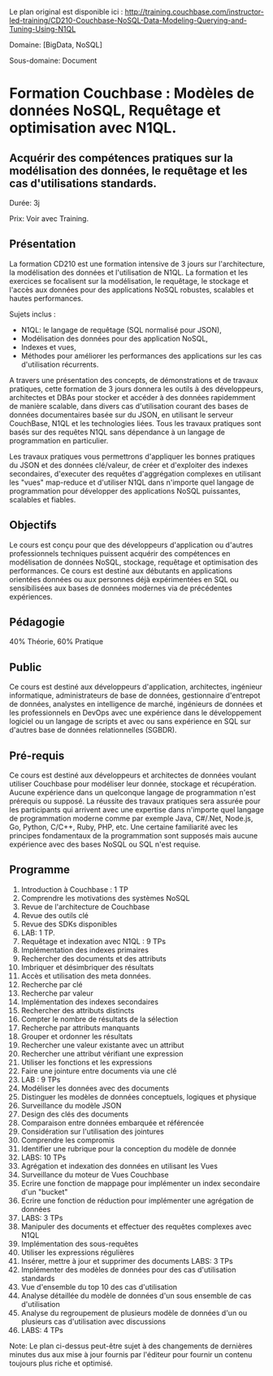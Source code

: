Le plan original est disponible ici : http://training.couchbase.com/instructor-led-training/CD210-Couchbase-NoSQL-Data-Modeling-Querying-and-Tuning-Using-N1QL

Domaine: [BigData, NoSQL]

Sous-domaine: Document

# Formation Couchbase : Modèles de données NoSQL, Requêtage et optimisation avec N1QL.
## Acquérir des compétences pratiques sur la modélisation des données, le requêtage et les cas d'utilisations standards.
Durée: 3j

Prix: Voir avec Training.
## Présentation
La formation CD210 est une formation intensive de 3 jours sur l'architecture, la modélisation des données et l'utilisation de N1QL. La formation et les exercices se focalisent sur la modélisation, le requêtage, le stockage et l'accès aux données pour des applications NoSQL robustes, scalables et hautes performances. 

Sujets inclus : 
- N1QL: le langage de requêtage (SQL normalisé pour JSON), 
- Modélisation des données pour des application NoSQL, 
- Indexes et vues,
- Méthodes pour améliorer les performances des applications sur les cas d'utilisation récurrents.

A travers une présentation des concepts, de démonstrations et de travaux pratiques, cette formation de 3 jours donnera les outils à des développeurs, architectes et DBAs pour stocker et accéder à des données rapidemment de manière scalable, dans divers cas d'utilisation courant des bases de données documentaires basée sur du JSON, en utilisant le serveur CouchBase, N1QL et les technologies liées.
Tous les travaux pratiques sont basés sur des requêtes N1QL sans dépendance à un langage de programmation en particulier.

Les travaux pratiques vous permettrons d'appliquer les bonnes pratiques du JSON et des données clé/valeur, de créer et d'exploiter des indexes secondaires, d'executer des requêtes d'aggrégation complexes en utilisant les "vues" map-reduce et d'utiliser N1QL dans n'importe quel langage de programmation pour développer des applications NoSQL puissantes, scalables et fiables.

## Objectifs
Le cours est conçu pour que des développeurs d'application ou d'autres professionnels techniques puissent acquérir des compétences en modélisation de données NoSQL, stockage, requêtage et optimisation des performances. Ce cours est destiné aux débutants en applications orientées données ou aux personnes déjà expérimentées en SQL ou sensibilisées aux bases de données modernes via de précédentes expériences.
## Pédagogie
40% Théorie, 60% Pratique
## Public
Ce cours est destiné aux développeurs d'application, architectes, ingénieur informatique, administrateurs de base de données, gestionnaire d'entrepot de données, analystes en intelligence de marché, ingénieurs de données et les professionnels en DevOps avec une expérience dans le développement logiciel ou un langage de scripts et avec ou sans expérience en SQL sur d'autres base de données relationnelles (SGBDR).
## Pré-requis
Ce cours est destiné aux développeurs et architectes de données voulant utiliser Couchbase pour modéliser leur donnée, stockage et récupération. Aucune expérience dans un quelconque langage de programmation n'est prérequis ou supposé. La réussite des travaux pratiques sera assurée pour les participants qui arrivent avec une expertise dans n'importe quel langage de programmation moderne comme par exemple Java, C#/.Net, Node.js, Go, Python, C/C++, Ruby, PHP, etc. Une certaine familiarité avec les principes fondamentaux de la programmation sont supposés mais aucune expérience avec des bases NoSQL ou SQL n'est requise.
## Programme
1. Introduction à Couchbase : 1 TP
  1. Comprendre les motivations des systèmes NoSQL
  2. Revue de l'architecture de Couchbase
  3. Revue des outils clé
  4. Revue des SDKs disponibles
  5. LAB: 1 TP.
2. Requêtage et indexation avec N1QL : 9 TPs
  1. Implémentation des indexes primaires
  2. Rechercher des documents et des attributs
  3. Imbriquer et désimbriquer des résultats
  4. Accès et utilisation des meta données.
  5. Recherche par clé
  6. Recherche par valeur
  6. Implémentation des indexes secondaires
  7. Rechercher des attributs distincts
  8. Compter le nombre de résultats de la sélection
  9. Recherche par attributs manquants
  10. Grouper et ordonner les résultats
  11. Rechercher une valeur existante avec un attribut
  12. Rechercher une attribut vérifiant une expression
  13. Utiliser les fonctions et les expressions
  14. Faire une jointure entre documents via une clé
  15. LAB : 9 TPs
3. Modéliser les données avec des documents 
  1. Distinguer les modèles de données conceptuels, logiques et physique
  2. Surveillance du modèle JSON
  3. Design des clés des documents
  4. Comparaison entre données embarquée et référencée
  5. Considération sur l'utilisation des jointures
  6. Comprendre les compromis
  7. Identifier une rubrique pour la conception du modèle de donnée
  8. LABS: 10 TPs 
4. Agrégation et indexation des données en utilisant les Vues
  1. Surveillance du moteur de Vues Couchbase
  2. Ecrire une fonction de mappage pour implémenter un index secondaire d'un "bucket"
  3. Ecrire une fonction de réduction pour implémenter une agrégation de données
  4. LABS: 3 TPs
5. Manipuler des documents et effectuer des requêtes complexes avec N1QL
  1. Implémentation des sous-requêtes
  2. Utiliser les expressions régulières
  3. Insérer, mettre à jour et supprimer des documents
LABS: 3 TPs
6. Implémenter des modèles de données pour des cas d'utilisation standards
  1. Vue d'ensemble du top 10 des cas d'utilisation
  2. Analyse détaillée du modèle de données d'un sous ensemble de cas d'utilisation
  3. Analyse du regroupement de plusieurs modèle de données d'un ou plusieurs cas d'utilisation avec discussions
  4. LABS: 4 TPs 


Note: Le plan ci-dessus peut-être sujet à des changements de dernières minutes dus aux mise à jour fournis par l'éditeur pour fournir un contenu toujours plus riche et optimisé.

